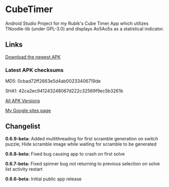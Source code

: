 # CubeTimer
Android Studio Project for my Rubik's Cube Timer App which utilizes TNoodle-lib (under GPL-3.0) and displays Ao5Ao5s as a statistical indicator. 

## Links
[Download the newest APK](https://github.com/ktprograms/CubeTimer/blob/master/app/release/CubeTimer0.6.9beta.apk)

### Latest APK checksums
MD5: 0cbad72ff2663e5d4ab00233406719de

SHA1: 42ca2ec941243248067d222c32569f9ec5b3261b

[All APK Versions](https://github.com/ktprograms/CubeTimer/blob/master/app/release)

[My Google sites page](http://sites.google.com/view/ktcubertimer/home)

## Changelist
**0.6.9-beta:** Added multithreading for first scramble generation on switch puzzle; Hide scramble image while waiting for scramble to be generated

**0.6.8-beta:** Fixed bug causing app to crash on first solve

**0.6.7-beta:** Fixed spinner bug not returning to previous selection on solve list activity restart

**0.6.6-beta:** Initial public app release
